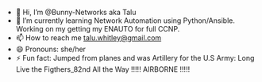 - 👋 Hi, I’m @Bunny-Networks aka Talu
- 🌱 I’m currently learning Network Automation using Python/Ansible. Working on my getting my ENAUTO for full CCNP.
- 📫 How to reach me talu.whitley@gmail.com
- 😄 Pronouns: she/her
- ⚡ Fun fact: Jumped from planes and was Artillery for the U.S Army: 
                Long Live the Figthers_82nd All the Way
 !!!!! AIRBORNE !!!!!